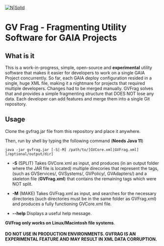 [![N|Solid](http://www.greenvulcanotechnologies.com/wp-content/uploads/2017/04/logo_gv_FLAT-300x138.png)](http://www.greenvulcanotechnologies.com)
# GV Frag - Fragmenting Utility Software for GAIA Projects

## What is it
This is a work-in-progress, simple, open-source and **experimental** utility software that makes it easier for developers to work on a single GAIA Project concurrently. So far, each GAIA deploy configuration resided in a single, huge XML file, making it a nightmare for projects that required multiple developers. Changes had to be merged manually. GVFrag solves that and provides a simple fragmenting structure that DOES NOT lose any data. Each developer can add features and merge them into a single Git repository.


## Usage

Clone the gvfrag.jar file from this repository and place it anywhere.

Then, run by shell by typing the following command (**Needs Java 11**)
```shell
java -jar gvfrag.jar [-S|-M] /path/to/[GVCore.xml|GVFrag.xml] [/optional/output/dir]
```
- **-S** (SPLIT) Takes GVCore.xml as input, and produces (in an output folder where the JAR file is located) multiple direcories that represent the tags, (such as GVServices/, GVSystems/, GVPolicy/, GVAdapters/) and a skeleton file (**GVFrag.xml**) that contains the remaining tags which were NOT split. 

- **-M** (MAKE) Takes GVFrag.xml as input, and searches for the necessary directories (such directories must be in the same folder as GVFrag.xml) and produces a fully functioning GVCore.xml file.

- **--help** Displays a useful help message.

**GVFrag only works on Linux/Macintosh file systems**.

#### DO NOT USE IN PRODUCTION ENVIRONMENTS. GVFRAG IS AN EXPERIMENTAL FEATURE AND MAY RESULT IN XML DATA CORRUPTION.
